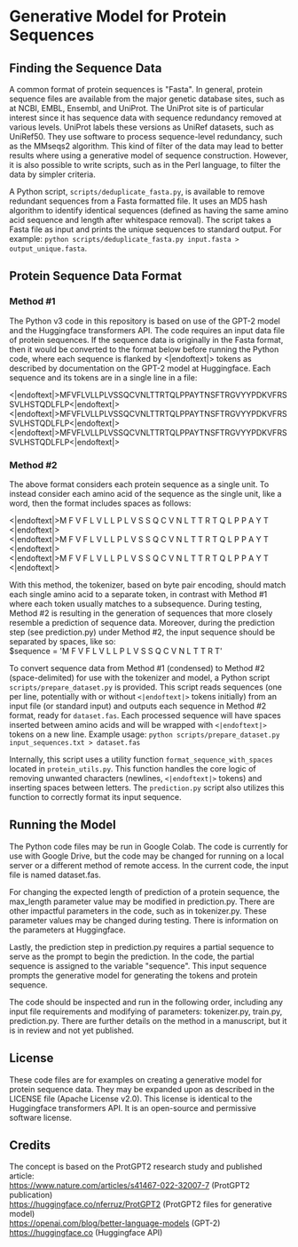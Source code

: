 # Generative Model for Protein Sequences

## Finding the Sequence Data
A common format of protein sequences is "Fasta". In general, protein sequence files are available from the major genetic database sites, such as at NCBI, EMBL, Ensembl, and UniProt. The UniProt site is of particular interest since it has sequence data with sequence redundancy removed at various levels. UniProt labels these versions as UniRef datasets, such as UniRef50. They use software to process sequence-level redundancy, such as the MMseqs2 algorithm. This kind of filter of the data may lead to better results where using a generative model of sequence construction. However, it is also possible to write scripts, such as in the Perl language, to filter the data by simpler criteria.

A Python script, `scripts/deduplicate_fasta.py`, is available to remove redundant sequences from a Fasta formatted file. It uses an MD5 hash algorithm to identify identical sequences (defined as having the same amino acid sequence and length after whitespace removal). The script takes a Fasta file as input and prints the unique sequences to standard output. For example: `python scripts/deduplicate_fasta.py input.fasta > output_unique.fasta`.

## Protein Sequence Data Format
### Method #1
The Python v3 code in this repository is based on use of the GPT-2 model and the Huggingface transformers API. The code requires an input data file of protein sequences. If the sequence data is originally in the Fasta format, then it would be converted to the format below before running the Python code, where each sequence is flanked by <|endoftext|> tokens as described by documentation on the GPT-2 model at Huggingface. Each sequence and its tokens are in a single line in a file:

<|endoftext|>MFVFLVLLPLVSSQCVNLTTRTQLPPAYTNSFTRGVYYPDKVFRSSVLHSTQDLFLP<|endoftext|>\
<|endoftext|>MFVFLVLLPLVSSQCVNLTTRTQLPPAYTNSFTRGVYYPDKVFRSSVLHSTQDLFLP<|endoftext|>\
<|endoftext|>MFVFLVLLPLVSSQCVNLTTRTQLPPAYTNSFTRGVYYPDKVFRSSVLHSTQDLFLP<|endoftext|>

### Method #2
The above format considers each protein sequence as a single unit. To instead consider each amino acid of the sequence as the single unit, like a word, then the format includes spaces as follows:

<|endoftext|>M F V F L V L L P L V S S Q C V N L T T R T Q L P P A Y T <|endoftext|>\
<|endoftext|>M F V F L V L L P L V S S Q C V N L T T R T Q L P P A Y T <|endoftext|>\
<|endoftext|>M F V F L V L L P L V S S Q C V N L T T R T Q L P P A Y T <|endoftext|>

With this method, the tokenizer, based on byte pair encoding, should match each single amino acid to a separate token, in contrast with Method #1 where each token usually matches to a subsequence. During testing, Method #2 is resulting in the generation of sequences that more closely resemble a prediction of sequence data. Moreover, during the prediction step (see prediction.py) under Method #2, the input sequence should be separated by spaces, like so:\
$sequence = 'M F V F L V L L P L V S S Q C V N L T T R T'

To convert sequence data from Method #1 (condensed) to Method #2 (space-delimited) for use with the tokenizer and model, a Python script `scripts/prepare_dataset.py` is provided. This script reads sequences (one per line, potentially with or without `<|endoftext|>` tokens initially) from an input file (or standard input) and outputs each sequence in Method #2 format, ready for `dataset.fas`. Each processed sequence will have spaces inserted between amino acids and will be wrapped with `<|endoftext|>` tokens on a new line.
Example usage: `python scripts/prepare_dataset.py input_sequences.txt > dataset.fas`

Internally, this script uses a utility function `format_sequence_with_spaces` located in `protein_utils.py`. This function handles the core logic of removing unwanted characters (newlines, `<|endoftext|>` tokens) and inserting spaces between letters. The `prediction.py` script also utilizes this function to correctly format its input sequence.

## Running the Model
The Python code files may be run in Google Colab. The code is currently for use with Google Drive, but the code may be changed for running on a local server or a different method of remote access. In the current code, the input file is named dataset.fas.

For changing the expected length of prediction of a protein sequence, the max_length parameter value may be modified in prediction.py. There are other impactful parameters in the code, such as in tokenizer.py. These parameter values may be changed during testing. There is information on the parameters at Huggingface.

Lastly, the prediction step in prediction.py requires a partial sequence to serve as the prompt to begin the prediction. In the code, the partial sequence is assigned to the variable "sequence". This input sequence prompts the generative model for generating the tokens and protein sequence.

The code should be inspected and run in the following order, including any input file requirements and modifying of parameters: tokenizer.py, train.py, prediction.py. There are further details on the method in a manuscript, but it is in review and not yet published.

## License
These code files are for examples on creating a generative model for protein sequence data. They may be expanded upon as described in the LICENSE file (Apache License v2.0). This license is identical to the Huggingface transformers API. It is an open-source and permissive software license.

## Credits
The concept is based on the ProtGPT2 research study and published article:\
https://www.nature.com/articles/s41467-022-32007-7 (ProtGPT2 publication)\
https://huggingface.co/nferruz/ProtGPT2 (ProtGPT2 files for generative model)\
https://openai.com/blog/better-language-models (GPT-2)\
https://huggingface.co (Huggingface API)
